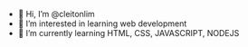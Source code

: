- 👋 Hi, I’m @cleitonlim
- 👀 I’m interested in learning web development
- 🌱 I’m currently learning HTML, CSS, JAVASCRIPT, NODEJS
